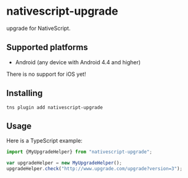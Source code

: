 # nativescript-upgrade

upgrade for NativeScript.

## Supported platforms

- Android (any device with Android 4.4 and higher)

There is no support for iOS yet!

## Installing

```
tns plugin add nativescript-upgrade
```

## Usage

Here is a TypeScript example:

```js
import {MyUpgradeHelper} from "nativescript-upgrade";

var upgradeHelper = new MyUpgradeHelper();
upgradeHelper.check("http://www.upgrade.com/upgrade?version=3");

```



